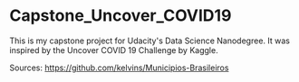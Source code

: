 # Capstone_Uncover_COVID19
This is my capstone project for Udacity's Data Science Nanodegree.  It was inspired by the Uncover COVID 19 Challenge by Kaggle.

Sources:
https://github.com/kelvins/Municipios-Brasileiros